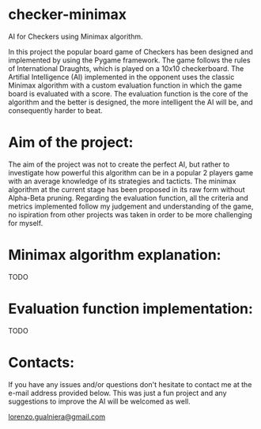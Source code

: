 # checker-minimax
AI for Checkers using Minimax algorithm.

In this project the popular board game of Checkers has been designed and implemented by using the Pygame framework. The game follows the rules of International Draughts, which is played on a 10x10 checkerboard. The Artifial Intelligence (AI) implemented in the opponent uses the classic Minimax algorithm with a custom evaluation function in which the game board is evaluated with a score. The evaluation function is the core of the algorithm and the better is designed, the more intelligent the AI will be, and consequently harder to beat.

# Aim of the project:
The aim of the project was not to create the perfect AI, but rather to investigate how powerful this algorithm can be in a popular 2 players game with an average knowledge of its strategies and tacticts. The minimax algorithm at the current stage has been proposed in its raw form without Alpha-Beta pruning. Regarding the evaluation function, all the criteria and metrics implemented follow my judgement and understanding of the game, no ispiration from other projects was taken in order to be more challenging for myself.

# Minimax algorithm explanation:
TODO

# Evaluation function implementation:
TODO

# Contacts:
If you have any issues and/or questions don't hesitate to contact me at the e-mail address provided below. This was just a fun project and any suggestions to improve the AI will be welcomed as well.

lorenzo.gualniera@gmail.com
